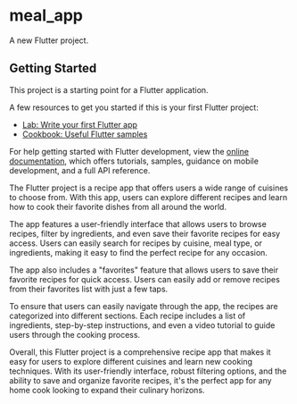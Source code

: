 # meal_app

A new Flutter project.

## Getting Started

This project is a starting point for a Flutter application.

A few resources to get you started if this is your first Flutter project:

- [Lab: Write your first Flutter app](https://docs.flutter.dev/get-started/codelab)
- [Cookbook: Useful Flutter samples](https://docs.flutter.dev/cookbook)

For help getting started with Flutter development, view the
[online documentation](https://docs.flutter.dev/), which offers tutorials,
samples, guidance on mobile development, and a full API reference.

The Flutter project is a recipe app that offers users a wide range of cuisines to choose from. With this app, users can explore different recipes and learn how to cook their favorite dishes from all around the world.

The app features a user-friendly interface that allows users to browse recipes, filter by ingredients, and even save their favorite recipes for easy access. Users can easily search for recipes by cuisine, meal type, or ingredients, making it easy to find the perfect recipe for any occasion.

The app also includes a "favorites" feature that allows users to save their favorite recipes for quick access. Users can easily add or remove recipes from their favorites list with just a few taps.

To ensure that users can easily navigate through the app, the recipes are categorized into different sections. Each recipe includes a list of ingredients, step-by-step instructions, and even a video tutorial to guide users through the cooking process.

Overall, this Flutter project is a comprehensive recipe app that makes it easy for users to explore different cuisines and learn new cooking techniques. With its user-friendly interface, robust filtering options, and the ability to save and organize favorite recipes, it's the perfect app for any home cook looking to expand their culinary horizons.
